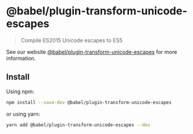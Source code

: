 # @babel/plugin-transform-unicode-escapes

> Compile ES2015 Unicode escapes to ES5

See our website [@babel/plugin-transform-unicode-escapes](https://babeljs.io/docs/en/babel-plugin-transform-unicode-escapes) for more information.

## Install

Using npm:

```sh
npm install --save-dev @babel/plugin-transform-unicode-escapes
```

or using yarn:

```sh
yarn add @babel/plugin-transform-unicode-escapes --dev
```
